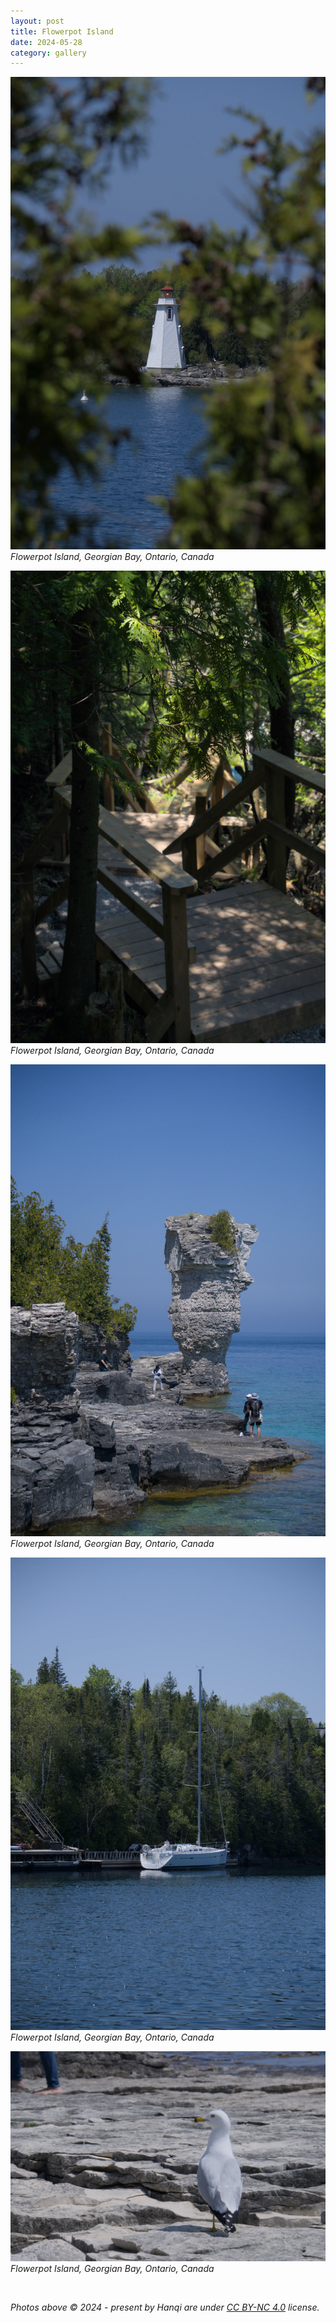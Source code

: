 ```yaml
---
layout: post
title: Flowerpot Island
date: 2024-05-28
category: gallery
---
```

![DSC01230](/assets/images/DSC01230.webp)  
*Flowerpot Island, Georgian Bay, Ontario, Canada*  

![DSC01304](/assets/images/DSC01304.webp)  
*Flowerpot Island, Georgian Bay, Ontario, Canada*  

![DSC01318](/assets/images/DSC01318.webp)  
*Flowerpot Island, Georgian Bay, Ontario, Canada*  

![DSC01239](/assets/images/DSC01239.webp)  
*Flowerpot Island, Georgian Bay, Ontario, Canada*  

![DSC01282](/assets/images/DSC01282.webp)  
*Flowerpot Island, Georgian Bay, Ontario, Canada*  

&nbsp;  

*Photos above © 2024 - present by Hanqi are under [CC BY-NC 4.0](https://creativecommons.org/licenses/by-nc/4.0) license.*
